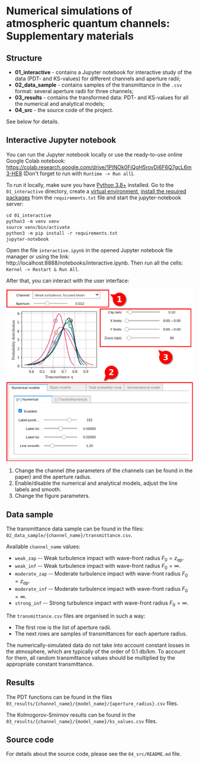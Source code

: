 # Numerical simulations of atmospheric quantum channels: Supplementary materials

## Structure

- **01_interactive** - contains a Jupyter notebook for interactive study of the data (PDT- and KS-values) for different channels and aperture radii;
- **02_data_sample** - contains samples of the transmittance in the `.csv` format: several aperture radii for three channels;
- **03_results** - contains the transformed data: PDT- and KS-values for all the numerical and analytical models;
- **04_src** - the source code of the project.

See below for details.


## Interactive Jupyter notebook

You can run the Jupyter notebook locally or use the ready-to-use online Google Colab notebook: https://colab.research.google.com/drive/1PINOk0FjQgH5rovDj6F6Q7gcL6m3-HE8 (Don't forget to run with `Runtime -> Run all`).

To run it locally, make sure you have [Python 3.8+](https://realpython.com/installing-python/#how-to-install-python-on-linux) installed.
Go to the `01_interactive` directory, create a [virtual environment](https://packaging.python.org/en/latest/tutorials/installing-packages/#creating-and-using-virtual-environments), [install the required packages](https://packaging.python.org/en/latest/tutorials/installing-packages/#use-pip-for-installing) from the `requirements.txt` file and start the jupyter-notebook server:
```
cd 01_interactive
python3 -m venv venv
source venv/bin/activate
python3 -m pip install -r requirements.txt
jupyter-notebook
```
Open the file `interactive.ipynb` in the opened Jupyter notebook file manager or using the link: http://localhost:8888/notebooks/interactive.ipynb.
Then run all the cells: `Kernel -> Restart & Run All`.

After that, you can interact with the user interface:

![Preview of the interactive jupyter notebook](01_interactive/preview.png)
1. Change the channel (the parameters of the channels can be found in the paper) and the aperture radius.
2. Enable/disable the numerical and analytical models, adjust the line labels and smooth.
3. Change the figure parameters.


## Data sample
The transmittance data sample can be found in the files: `02_data_sample/{channel_name}/transmittance.csv`.

Available `channel_name` values:
- `weak_zap` -- Weak turbulence impact with wave-front radius $F_0=z_{ap}$.
- `weak_inf` -- Weak turbulence impact with wave-front radius $F_0=\infty$.
- `moderate_zap` -- Moderate turbulence impact with wave-front radius $F_0=z_{ap}$.
- `moderate_inf` -- Moderate turbulence impact with wave-front radius $F_0=\infty$.
- `strong_inf` -- Strong turbulence impact with wave-front radius $F_0=\infty$.

The `transmittance.csv` files are organised in such a way:
- The first row is the list of aperture radii.
- The next rows are samples of transmittances for each aperture radius.

The numerically-simulated data do not take into account constant losses in the atmosphere, which are typically of the order of 0.1 db/km.
To account for them, all random transmittance values should be multiplied by the appropriate constant transmittance.


## Results

The PDT functions can be found in the files `03_results/{channel_name}/{model_name}/{aperture_radius}.csv` files.

The Kolmogorov-Smirnov results can be found in the `03_results/{channel_name}/{model_name}/ks_values.csv` files.


## Source code

For details about the source code, please see the `04_src/README.md` file.
